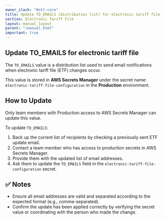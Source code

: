 ```yaml
---
owner_slack: "#ott-core"
title: Update TO_EMAILS (distribution list) for electronic tariff file
section: Electronic Tariff File
layout: manual_layout
parent: "/manual.html"
important: true
---
```


## Update TO_EMAILS for electronic tariff file

The `TO_EMAILS` value is a distribution list used to send email notifications when electronic tariff file (ETF) changes occur.

This value is stored in **AWS Secrets Manager** under the secret name: `electronic-tariff-file-configuration` in the **Production** environment.

## How to Update

Only team members with Production access to AWS Secrets Manager can update this value.

To update `TO_EMAILS`:

1. Back up the current list of recipients by checking a previously sent ETF update email.
2. Contact a team member who has access to production secrets in AWS Secrets Manager.
3. Provide them with the updated list of email addresses.
4. Ask them to update the `TO_EMAILS` field in the `electronic-tariff-file-configuration` secret.

## ✅ Notes

- Ensure all email addresses are valid and separated according to the expected format (e.g., comma-separated).
- Confirm the update has been applied correctly by verifying the secret value or coordinating with the person who made the change.
